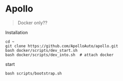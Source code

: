 # Apollo

> Docker only??

Installation

```
cd ~
git clone https://github.com/ApolloAuto/apollo.git
bash docker/scripts/dev_start.sh
bash docker/scripts/dev_into.sh  # attach docker
```

start 
```
bash scripts/bootstrap.sh
```




